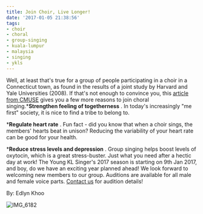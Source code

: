 ```yaml
---
title: Join Choir, Live Longer!
date: '2017-01-05 21:38:56'
tags:
- choir
- choral
- group-singing
- kuala-lumpur
- malaysia
- singing
- ykls
---
```


Well, at least that's true for a group of people participating in a choir in a Connecticut town, as found in the results of a joint study by Harvard and Yale Universities (2008). If that's not enough to convince you, this 
[article from CMUSE](http://www.cmuse.org/psychological-and-physical-benefits-of-choral-singing/) gives you a few more reasons to join choral singing.***Strengthen feeling of togetherness**
. In today's increasingly "me first" society, it is nice to find a tribe to belong to.

 	
***Regulate heart rate**
. Fun fact - did you know that when a choir sings, the members' hearts beat in unison? Reducing the variability of your heart rate can be good for your health.

 	
***Reduce stress levels and depression**
. Group singing helps boost levels of oxytocin, which is a great stress-buster. Just what you need after a hectic day at work!
The Young KL Singer's 2017 season is starting on 9th Jan 2017, and boy, do we have an exciting year planned ahead! We look forward to welcoming new members to our group. Auditions are available for all male and female voice parts. 
[Contact us](http://www.youngklsingers.com/contact-and-subscribe/) for audition details!

By: Edlyn Khoo

![IMG_6182](http://www.youngklsingers.com/wp-content/uploads/2015/12/IMG_6182.jpg)
